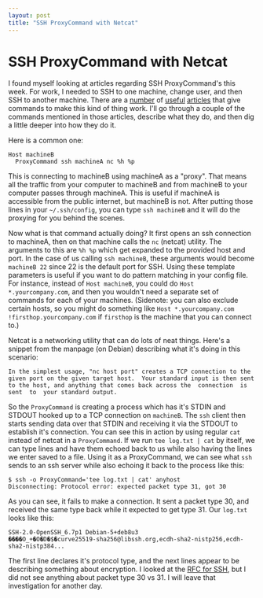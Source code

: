 ```yaml
---
layout: post
title: "SSH ProxyCommand with Netcat"
---
```


# SSH ProxyCommand with Netcat

I found myself looking at articles regarding SSH ProxyCommand's this week.  For work, I needed to SSH to one machine, change user, and then SSH to another machine.  There are a [number][1] of [useful][2] [articles][3] that give commands to make this kind of thing work.  I'll go through a couple of the commands mentioned in those articles, describe what they do, and then dig a little deeper into how they do it.

Here is a common one:

```
Host machineB
  ProxyCommand ssh machineA nc %h %p
```

This is connecting to machineB using machineA as a "proxy".  That means all the traffic from your computer to machineB and from machineB to your computer passes through machineA.  This is useful if machineA is accessible from the public internet, but machineB is not.  After putting those lines in your `~/.ssh/config`, you can type `ssh machineB` and it will do the proxying for you behind the scenes.

Now what is that command actually doing?  It first opens an ssh connection to machineA, then on that machine calls the `nc` (netcat) utility.  The arguments to this are `%h %p` which get expanded to the provided host and port.  In the case of us calling `ssh machineB`, these arguments would become `machineB 22` since 22 is the default port for SSH.  Using these template parameters is useful if you want to do pattern matching in your config file.  For instance, instead of `Host machineB`, you could do `Host *.yourcompany.com`, and then you wouldn't need a separate set of commands for each of your machines.  (Sidenote: you can also exclude certain hosts, so you might do something like `Host *.yourcompany.com !firsthop.yourcompany.com` if `firsthop` is the machine that you can connect to.)

Netcat is a networking utility that can do lots of neat things.  Here's a snippet from the manpage (on Debian) describing what it's doing in this scenario:
```
In the simplest usage, "nc host port" creates a TCP connection to the given port on the given target host.  Your standard input is then sent to the host, and anything that comes back across the  connection  is  sent  to  your standard output.
```

So the `ProxyCommand` is creating a process which has it's STDIN and STDOUT hooked up to a TCP connection on `machineB`.  The `ssh` client then starts sending data over that STDIN and receiving it via the STDOUT to establish it's connection.  You can see this in action by using regular `cat` instead of netcat in a `ProxyCommand`.  If we run `tee log.txt | cat` by itself, we can type lines and have them echoed back to us while also having the lines we enter saved to a file.  Using it as a ProxyCommand, we can see what `ssh` sends to an ssh server while also echoing it back to the process like this:

```
$ ssh -o ProxyCommand='tee log.txt | cat' anyhost
Disconnecting: Protocol error: expected packet type 31, got 30
```

As you can see, it fails to make a connection.  It sent a packet type 30, and received the same type back while it expected to get type 31.  Our `log.txt` looks like this:

```
SSH-2.0-OpenSSH_6.7p1 Debian-5+deb8u3
����O_+�O�D�$�curve25519-sha256@libssh.org,ecdh-sha2-nistp256,ecdh-sha2-nistp384...
```

The first line declares it's protocol type, and the next lines appear to be describing something about encryption.  I looked at the [RFC for SSH][rfc], but I did not see anything about packet type 30 vs 31.  I will leave that investigation for another day.

[1]:http://sshmenu.sourceforge.net/articles/transparent-mulithop.html
[2]:http://www.cyberciti.biz/faq/linux-unix-ssh-proxycommand-passing-through-one-host-gateway-server/
[3]:https://en.wikibooks.org/wiki/OpenSSH/Cookbook/Proxies_and_Jump_Hosts
[rfc]:https://tools.ietf.org/html/rfc4253#section-4.1
